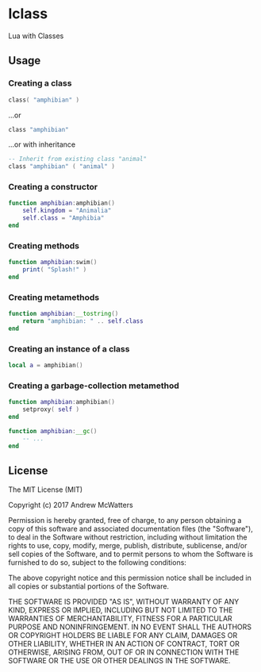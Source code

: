# lclass
Lua with Classes

## Usage
### Creating a class
```lua
class( "amphibian" )
```

...or

```lua
class "amphibian"
```

...or with inheritance

```lua
-- Inherit from existing class "animal"
class "amphibian" ( "animal" )
```

### Creating a constructor
```lua
function amphibian:amphibian()
	self.kingdom = "Animalia"
	self.class = "Amphibia"
end
```

### Creating methods
```lua
function amphibian:swim()
	print( "Splash!" )
end
```

### Creating metamethods
```lua
function amphibian:__tostring()
	return "amphibian: " .. self.class
end
```

### Creating an instance of a class
```lua
local a = amphibian()
```

### Creating a garbage-collection metamethod
```lua
function amphibian:amphibian()
	setproxy( self )
end

function amphibian:__gc()
	-- ...
end
```

## License
The MIT License (MIT)

Copyright (c) 2017 Andrew McWatters

Permission is hereby granted, free of charge, to any person obtaining a copy
of this software and associated documentation files (the "Software"), to deal
in the Software without restriction, including without limitation the rights
to use, copy, modify, merge, publish, distribute, sublicense, and/or sell
copies of the Software, and to permit persons to whom the Software is
furnished to do so, subject to the following conditions:

The above copyright notice and this permission notice shall be included in all
copies or substantial portions of the Software.

THE SOFTWARE IS PROVIDED "AS IS", WITHOUT WARRANTY OF ANY KIND, EXPRESS OR
IMPLIED, INCLUDING BUT NOT LIMITED TO THE WARRANTIES OF MERCHANTABILITY,
FITNESS FOR A PARTICULAR PURPOSE AND NONINFRINGEMENT. IN NO EVENT SHALL THE
AUTHORS OR COPYRIGHT HOLDERS BE LIABLE FOR ANY CLAIM, DAMAGES OR OTHER
LIABILITY, WHETHER IN AN ACTION OF CONTRACT, TORT OR OTHERWISE, ARISING FROM,
OUT OF OR IN CONNECTION WITH THE SOFTWARE OR THE USE OR OTHER DEALINGS IN THE
SOFTWARE.
